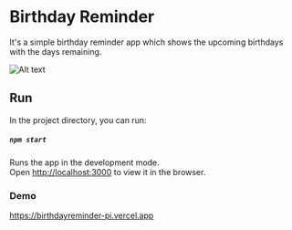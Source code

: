 # Birthday Reminder

It's a simple birthday reminder app which shows the upcoming birthdays with the days remaining.

![Alt text](https://github.com/eternal-moon/Birthday-Reminder/blob/main/images/Birthdays.png)

## Run
In the project directory, you can run:

##### `npm start`

Runs the app in the development mode.\
Open [http://localhost:3000](http://localhost:3000) to view it in the browser.

### Demo

https://birthdayreminder-pi.vercel.app